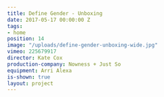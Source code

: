 ```yaml
---
title: Define Gender - Unboxing
date: 2017-05-17 00:00:00 Z
tags:
- home
position: 14
image: "/uploads/define-gender-unboxing-wide.jpg"
vimeo: 225679917
director: Kate Cox
production-company: Nowness + Just So
equipment: Arri Alexa
is-shown: true
layout: project
---
```


